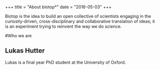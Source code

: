 +++
title = "About biotop*"
date = "2016-05-03"
+++

Biotop is the idea to build an open collective of scientists engaging in the curiosity-driven, cross-disciplinary and collaborative translation of ideas; it is an experiment trying to reinvent the way we do science.

#Who we are

## Lukas Hutter

Lukas is a final year PhD student at the University of Oxford.
